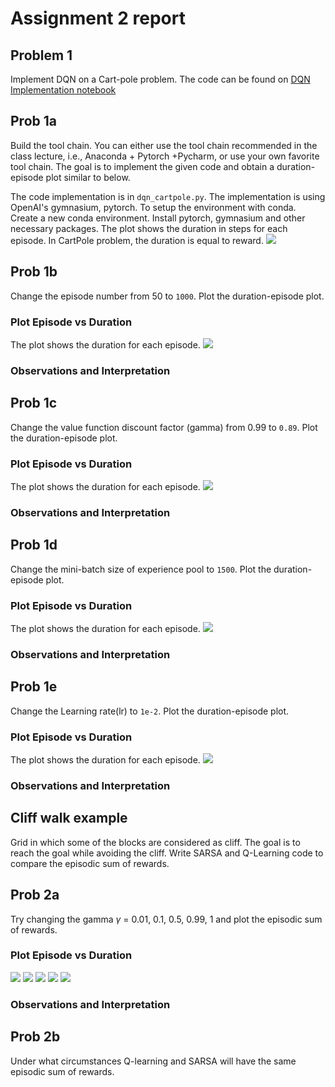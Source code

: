 # Assignment 2 report
## Problem 1
Implement DQN on a Cart-pole problem. The code can be found on [DQN Implementation notebook](https://pytorch.org/tutorials/intermediate/reinforcement_q_learning.html)
## Prob 1a
Build the tool chain. You can either use the tool chain recommended in the class lecture, i.e., Anaconda + Pytorch +Pycharm, or use your own favorite tool chain. The goal is to implement the given code and obtain a duration-episode plot similar to below.

The code implementation is in `dqn_cartpole.py`. The implementation is using OpenAI's gymnasium, pytorch. To setup the environment with conda. Create a new conda environment. Install pytorch, gymnasium and other necessary packages.
The plot shows the duration in steps for each episode. In CartPole problem, the duration is equal to reward.
![](images/episode_rewards_1a.png)

## Prob 1b 
Change the episode number from 50 to `1000`. Plot the duration-episode plot.
### Plot Episode vs Duration
The plot shows the duration for each episode.
![](images/episode_rewards_1b.png)
### Observations and Interpretation

## Prob 1c
Change the value function discount factor (gamma) from 0.99 to `0.89`. Plot the duration-episode plot.
### Plot Episode vs Duration
The plot shows the duration for each episode.
![](images/episode_rewards_1c.png)
### Observations and Interpretation

## Prob 1d
Change the mini-batch size of experience pool to `1500`. Plot the duration-episode plot.
### Plot Episode vs Duration
The plot shows the duration for each episode.
![](images/episode_rewards_1d.png)
### Observations and Interpretation

## Prob 1e
Change the Learning rate(lr) to `1e-2`. Plot the duration-episode plot.
### Plot Episode vs Duration
The plot shows the duration for each episode.
![](images/episode_rewards_1e.png)
### Observations and Interpretation


## Cliff walk example
Grid in which some of the blocks are considered as cliff. The goal is to reach the goal while avoiding the cliff.
Write SARSA and Q-Learning code to compare the episodic sum of rewards.

## Prob 2a
Try changing the gamma $\gamma$ = 0.01, 0.1, 0.5, 0.99, 1 and plot the episodic sum of rewards.
### Plot Episode vs Duration
![](images/episode_rewards_log_0.01.png)
![](images/episode_rewards_log_0.1.png)
![](images/episode_rewards_log_0.5.png)
![](images/episode_rewards_log_0.99.png)
![](images/episode_rewards_log_1.png)

### Observations and Interpretation

## Prob 2b
Under what circumstances Q-learning and SARSA will have the same episodic sum of rewards.


